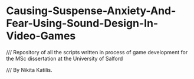 # Causing-Suspense-Anxiety-And-Fear-Using-Sound-Design-In-Video-Games
/// Repository of all the scripts written in process of game development for the MSc dissertation at the University of Salford

/// By Nikita Katilis.
